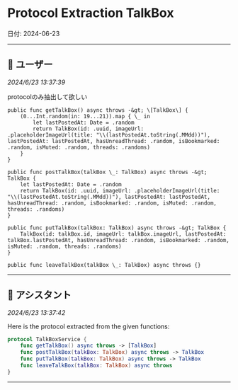 # Protocol Extraction TalkBox

日付: 2024-06-23

---

## 👤 ユーザー
*2024/6/23 13:37:39*

protocolのみ抽出して欲しい

    public func getTalkBox() async throws -&gt; \[TalkBox\] {
        (0...Int.random(in: 19...21)).map { \_ in
            let lastPostedAt: Date = .random
            return TalkBox(id: .uuid, imageUrl: .placeholderImageUrl(title: "\\(lastPostedAt.toString(.MMdd))"), lastPostedAt: lastPostedAt, hasUnreadThread: .random, isBookmarked: .random, isMuted: .random, threads: .randoms)
        }
    }

    public func postTalkBox(talkBox \_: TalkBox) async throws -&gt; TalkBox {
        let lastPostedAt: Date = .random
        return TalkBox(id: .uuid, imageUrl: .placeholderImageUrl(title: "\\(lastPostedAt.toString(.MMdd))"), lastPostedAt: lastPostedAt, hasUnreadThread: .random, isBookmarked: .random, isMuted: .random, threads: .randoms)
    }

    public func putTalkBox(talkBox: TalkBox) async throws -&gt; TalkBox {
        TalkBox(id: talkBox.id, imageUrl: talkBox.imageUrl, lastPostedAt: talkBox.lastPostedAt, hasUnreadThread: .random, isBookmarked: .random, isMuted: .random, threads: .randoms)
    }

    public func leaveTalkBox(talkBox \_: TalkBox) async throws {}

---

## 🤖 アシスタント
*2024/6/23 13:37:42*

Here is the protocol extracted from the given functions:

```swift
protocol TalkBoxService {
    func getTalkBox() async throws -> [TalkBox]
    func postTalkBox(talkBox: TalkBox) async throws -> TalkBox
    func putTalkBox(talkBox: TalkBox) async throws -> TalkBox
    func leaveTalkBox(talkBox: TalkBox) async throws
}
```

---
